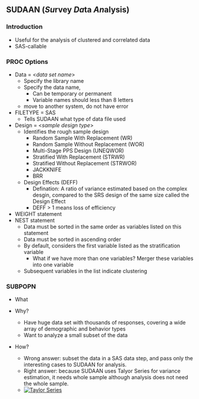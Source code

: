 
## SUDAAN (*Su*rvey *Da*ta *An*alysis)
### Introduction
- Useful for the analysis of clustered and correlated data
- SAS-callable
### PROC Options
- Data = \<*data set name*\>
  - Specify the library name
  - Specify the data name, 
    - Can be temporary or permanent
    - Variable names should less than 8 letters
  - move to another system, do not have error
- FILETYPE = SAS
  - Tells SUDAAN what type of data file used
- Design = \<*sample design type*\>
  - Identifies the rough sample design
    - Random Sample With Replacement (WR)
    - Random Sample Without Replacement (WOR)
    - Multi-Stage PPS Design (UNEQWOR)
    - Stratified With Replacement (STRWR)
    - Stratified Without Replacement (STRWOR)
    - JACKKNIFE
    - BRR
  - Design Effects (DEFF)
    - Defination: A ratio of variance estimated based on the complex desgin, compared to the SRS design of the same size called the Design Effect
    - DEFF > 1 means loss of efficiency
- WEIGHT statement
- NEST statement
  - Data must be sorted in the same order as variables listed on this statement
  - Data must be sorted in ascending order
  - By default, considers the first variable listed as the stratification variable
    - What if we have more than one variables? Merger these variables into one variable
  - Subsequent variables in the list indicate clustering
### SUBPOPN
- What

- Why?
  - Have huge data set with thousands of responses, covering a wide array of demographic and behavior types
  - Want to analyze a small subset of the data
- How?
  - Wrong answer: subset the data in a SAS data step, and pass only the interesting cases to SUDAAN for analysis.
  - Right answer: because SUDAAN uses Talyor Series for variance estimation, it needs whole sample although analysis does not need the whole sample.
  - <a href="https://www.codecogs.com/eqnedit.php?latex=\begin{align*}&space;f(x)&space;&&space;=&space;e^x&space;\\&space;f(x)&space;&&space;=&space;f(a)&space;&plus;&space;f'(a)(x-a)/1!&space;&plus;&space;f''(a)(x-a)^2/2!...&space;\\&space;e^x&space;&&space;=&space;e^a&space;&plus;&space;e^a&space;(x-a)/1!&space;&plus;&space;e^a&space;(x-a)/2!...&space;\\&space;e^x&space;&&space;=&space;1&space;&plus;&space;x&space;&plus;&space;x^2/1!&space;&plus;&space;x^3/2!...&space;\end{align*}" target="_blank"><img src="https://latex.codecogs.com/gif.latex?\begin{align*}&space;f(x)&space;&&space;=&space;e^x&space;\\&space;f(x)&space;&&space;=&space;f(a)&space;&plus;&space;f'(a)(x-a)/1!&space;&plus;&space;f''(a)(x-a)^2/2!...&space;\\&space;e^x&space;&&space;=&space;e^a&space;&plus;&space;e^a&space;(x-a)/1!&space;&plus;&space;e^a&space;(x-a)/2!...&space;\\&space;e^x&space;&&space;=&space;1&space;&plus;&space;x&space;&plus;&space;x^2/1!&space;&plus;&space;x^3/2!...&space;\end{align*}" title="Taylor Series" /></a>

